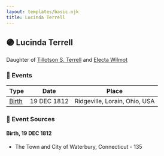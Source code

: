 ```yaml
---
layout: templates/basic.njk
title: Lucinda Terrell
---
```

## 🟣 Lucinda Terrell

Daughter of [Tillotson S. Terrell](/people/2/25548435) and [Electa Wilmot](/people/7/77370498)

### 📆 Events

Type | Date | Place
------ | ------ | ------
[Birth](#event-0) | 19 DEC 1812 | Ridgeville, Lorain, Ohio, USA

### 📰 Event Sources

#### <a id="event-0"></a> Birth, 19 DEC 1812
* The Town and City of Waterbury, Connecticut  - 135